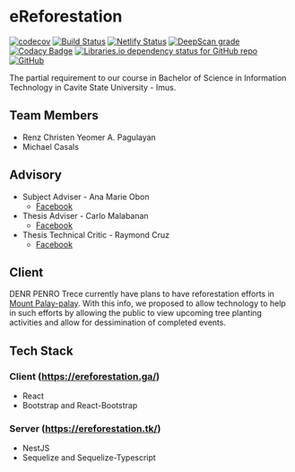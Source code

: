 
# eReforestation
[![codecov](https://codecov.io/gh/larongbingo/eReforestation/branch/nextjs/graph/badge.svg)](https://codecov.io/gh/larongbingo/eReforestation)
[![Build Status](https://travis-ci.org/larongbingo/eReforestation.svg?branch=nextjs)](https://travis-ci.org/larongbingo/eReforestation)
[![Netlify Status](https://api.netlify.com/api/v1/badges/bfb7f90d-c5b5-4364-8f28-5a8f6e6832bd/deploy-status)](https://app.netlify.com/sites/lucid-kalam-0850a1/deploys)
[![DeepScan grade](https://deepscan.io/api/teams/5476/projects/7309/branches/71188/badge/grade.svg)](https://deepscan.io/dashboard#view=project&tid=5476&pid=7309&bid=71188)
[![Codacy Badge](https://api.codacy.com/project/badge/Grade/79eb4115243c4a66a5a53722c9a76195)](https://www.codacy.com/manual/larongbingo/eReforestation?utm_source=github.com&amp;utm_medium=referral&amp;utm_content=larongbingo/eReforestation&amp;utm_campaign=Badge_Grade)
[![Libraries.io dependency status for GitHub repo](https://img.shields.io/librariesio/github/larongbingo/eReforestation)](https://libraries.io/github/larongbingo/eReforestation)
[![GitHub](https://img.shields.io/github/license/larongbingo/eReforestation)](https://opensource.org/licenses/AGPL-3.0)

The partial requirement to our course in Bachelor of Science in Information Technology in Cavite State University - Imus.

## Team Members
- Renz Christen Yeomer A. Pagulayan
- Michael Casals

## Advisory
- Subject Adviser - Ana Marie Obon 
  - [Facebook](https://www.facebook.com/ana.obon)
- Thesis Adviser - Carlo Malabanan
  - [Facebook](https://www.facebook.com/karla.malabanan1)
- Thesis Technical Critic - Raymond Cruz
  - [Facebook](https://www.facebook.com/mheng.m.cruz)

## Client
DENR PENRO Trece currently have plans to have reforestation efforts in [Mount Palay-palay](https://www.google.com/maps/place/Mt.+Pico+De+Loro/@14.2248704,120.6198395,13.42z/). With this info, we proposed to allow technology to help in such efforts by allowing the public to view upcoming tree planting activities and allow for dessimination of completed events.

## Tech Stack
### Client (https://ereforestation.ga/)
- React
- Bootstrap and React-Bootstrap
### Server (https://ereforestation.tk/)
- NestJS
- Sequelize and Sequelize-Typescript
